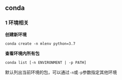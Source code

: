 ## conda


### 1 环境相关

**创建新环境**

```
conda create -n mlenv python=3.7
```

**查看环境内所有包**

```
conda list [-n ENVIRONMENT | -p PATH]
```

默认列出当前环境的包，可以通过`-n`或`-p`参数指定其他环境